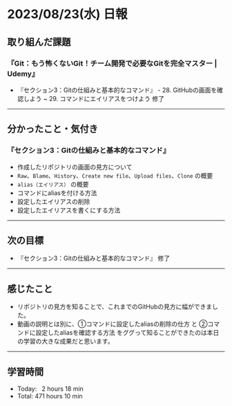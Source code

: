 # 2023/08/23(水) 日報

## 取り組んだ課題
### 『Git：もう怖くないGit！チーム開発で必要なGitを完全マスター | Udemy』
- 『セクション3：Gitの仕組みと基本的なコマンド』 - 28. GitHubの画面を確認しよう ~ 29. コマンドにエイリアスをつけよう 修了
---

## 分かったこと・気付き
### 『セクション3：Gitの仕組みと基本的なコマンド』
- 作成したリポジトリの画面の見方について
- `Raw`、`Blame`、`History`、`Create new file`、`Upload files`、`Clone` の概要
- `alias（エイリアス）` の概要
- コマンドにaliasを付ける方法
- 設定したエイリアスの削除
- 設定したエイリアスを書くにする方法
---

## 次の目標
- 『セクション3：Gitの仕組みと基本的なコマンド』 修了
---

## 感じたこと
- リポジトリの見方を知ることで、これまでのGitHubの見方に幅ができました。
- 動画の説明とは別に、①コマンドに設定したaliasの削除の仕方 と ②コマンドに設定したaliasを確認する方法 をググって知ることができたのは本日の学習の大きな成果だと思います。
---

## 学習時間
- Today:&nbsp;&nbsp; 2 hours 18 min
- Total: 471 hours 10 min
